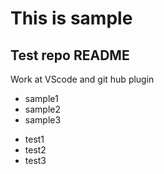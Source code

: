 # This is sample  
## Test repo README
Work at VScode and git hub plugin  

* sample1
* sample2
* sample3

- test1
- test2
- test3
